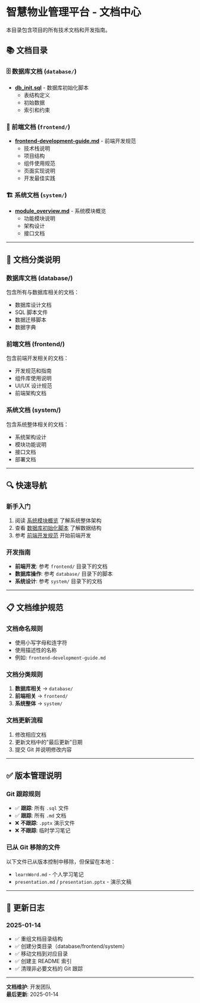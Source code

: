 # 智慧物业管理平台 - 文档中心

本目录包含项目的所有技术文档和开发指南。

## 📚 文档目录

### 🗄️ 数据库文档 (`database/`)
- **[db_init.sql](database/db_init.sql)** - 数据库初始化脚本
  - 表结构定义
  - 初始数据
  - 索引和约束

### 🎨 前端文档 (`frontend/`)
- **[frontend-development-guide.md](frontend/frontend-development-guide.md)** - 前端开发规范
  - 技术栈说明
  - 项目结构
  - 组件使用规范
  - 页面实现说明
  - 开发最佳实践

### 🏗️ 系统文档 (`system/`)
- **[module_overview.md](system/module_overview.md)** - 系统模块概览
  - 功能模块说明
  - 架构设计
  - 接口文档

---

## 📝 文档分类说明

### 数据库文档 (database/)
包含所有与数据库相关的文档：
- 数据库设计文档
- SQL 脚本文件
- 数据迁移脚本
- 数据字典

### 前端文档 (frontend/)
包含前端开发相关的文档：
- 开发规范和指南
- 组件库使用说明
- UI/UX 设计规范
- 前端架构文档

### 系统文档 (system/)
包含系统整体相关的文档：
- 系统架构设计
- 模块功能说明
- 接口文档
- 部署文档

---

## 🔍 快速导航

### 新手入门
1. 阅读 [系统模块概览](system/module_overview.md) 了解系统整体架构
2. 查看 [数据库初始化脚本](database/db_init.sql) 了解数据结构
3. 参考 [前端开发规范](frontend/frontend-development-guide.md) 开始前端开发

### 开发指南
- **前端开发**: 参考 `frontend/` 目录下的文档
- **数据库操作**: 参考 `database/` 目录下的脚本
- **系统设计**: 参考 `system/` 目录下的文档

---

## 📋 文档维护规范

### 文档命名规则
- 使用小写字母和连字符
- 使用描述性的名称
- 例如: `frontend-development-guide.md`

### 文档分类规则
1. **数据库相关** → `database/`
2. **前端相关** → `frontend/`
3. **系统整体** → `system/`

### 文档更新流程
1. 修改相应文档
2. 更新文档中的"最后更新"日期
3. 提交 Git 并说明修改内容

---

## ✅ 版本管理说明

### Git 跟踪规则
- ✅ **跟踪**: 所有 `.sql` 文件
- ✅ **跟踪**: 所有 `.md` 文档
- ❌ **不跟踪**: `.pptx` 演示文件
- ❌ **不跟踪**: 临时学习笔记

### 已从 Git 移除的文件
以下文件已从版本控制中移除，但保留在本地：
- `learnWord.md` - 个人学习笔记
- `presentation.md` / `presentation.pptx` - 演示文稿

---

## 🔄 更新日志

### 2025-01-14
- ✅ 重组文档目录结构
- ✅ 创建分类目录（database/frontend/system）
- ✅ 移动文档到对应目录
- ✅ 创建主 README 索引
- ✅ 清理非必要文档的 Git 跟踪

---

**文档维护**: 开发团队  
**最后更新**: 2025-01-14
